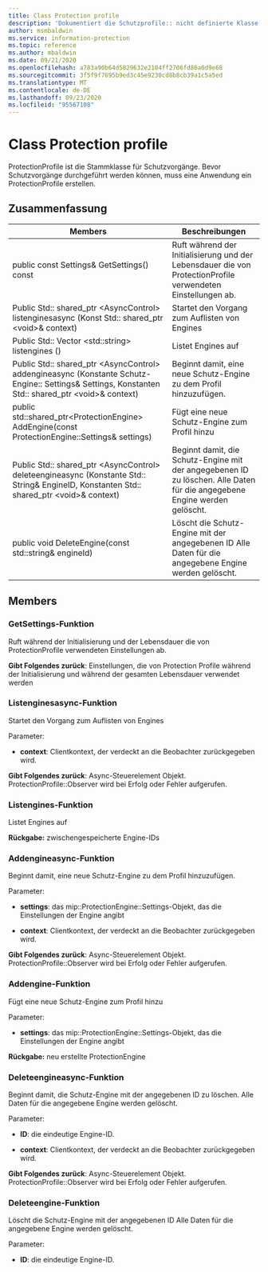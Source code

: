 ```yaml
---
title: Class Protection profile
description: 'Dokumentiert die Schutzprofile:: nicht definierte Klasse des Microsoft Information Protection (MIP) SDK.'
author: msmbaldwin
ms.service: information-protection
ms.topic: reference
ms.author: mbaldwin
ms.date: 09/21/2020
ms.openlocfilehash: a783a90b64d5829632e2104ff2706fd86a0d9e68
ms.sourcegitcommit: 3f5f9f7695b9ed3c45e9230cd8b8cb39a1c5a5ed
ms.translationtype: MT
ms.contentlocale: de-DE
ms.lasthandoff: 09/23/2020
ms.locfileid: "95567108"
---
```

# <a name="class-protectionprofile"></a>Class Protection profile 
ProtectionProfile ist die Stammklasse für Schutzvorgänge.
Bevor Schutzvorgänge durchgeführt werden können, muss eine Anwendung ein ProtectionProfile erstellen.
  
## <a name="summary"></a>Zusammenfassung
 Members                        | Beschreibungen                                
--------------------------------|---------------------------------------------
public const Settings& GetSettings() const  |  Ruft während der Initialisierung und der Lebensdauer die von ProtectionProfile verwendeten Einstellungen ab.
Public Std:: shared_ptr \<AsyncControl\> listenginesasync (Konst Std:: shared_ptr \<void\>& context)  |  Startet den Vorgang zum Auflisten von Engines
Public Std:: Vector \<std::string\> listengines ()  |  Listet Engines auf
Public Std:: shared_ptr \<AsyncControl\> addengineasync (Konstante Schutz-Engine:: Settings& Settings, Konstanten Std:: shared_ptr \<void\>& context)  |  Beginnt damit, eine neue Schutz-Engine zu dem Profil hinzuzufügen.
public std::shared_ptr\<ProtectionEngine\> AddEngine(const ProtectionEngine::Settings& settings)  |  Fügt eine neue Schutz-Engine zum Profil hinzu
Public Std:: shared_ptr \<AsyncControl\> deleteengineasync (Konstante Std:: String& EngineID, Konstanten Std:: shared_ptr \<void\>& context)  |  Beginnt damit, die Schutz-Engine mit der angegebenen ID zu löschen. Alle Daten für die angegebene Engine werden gelöscht.
public void DeleteEngine(const std::string& engineId)  |  Löscht die Schutz-Engine mit der angegebenen ID Alle Daten für die angegebene Engine werden gelöscht.
  
## <a name="members"></a>Members
  
### <a name="getsettings-function"></a>GetSettings-Funktion
Ruft während der Initialisierung und der Lebensdauer die von ProtectionProfile verwendeten Einstellungen ab.

  
**Gibt Folgendes zurück**: Einstellungen, die von Protection Profile während der Initialisierung und während der gesamten Lebensdauer verwendet werden
  
### <a name="listenginesasync-function"></a>Listenginesasync-Funktion
Startet den Vorgang zum Auflisten von Engines

Parameter:  
* **context**: Clientkontext, der verdeckt an die Beobachter zurückgegeben wird.



  
**Gibt Folgendes zurück**: Async-Steuerelement Objekt.
ProtectionProfile::Observer wird bei Erfolg oder Fehler aufgerufen.
  
### <a name="listengines-function"></a>Listengines-Funktion
Listet Engines auf

  
**Rückgabe:** zwischengespeicherte Engine-IDs
  
### <a name="addengineasync-function"></a>Addengineasync-Funktion
Beginnt damit, eine neue Schutz-Engine zu dem Profil hinzuzufügen.

Parameter:  
* **settings**: das mip::ProtectionEngine::Settings-Objekt, das die Einstellungen der Engine angibt 


* **context**: Clientkontext, der verdeckt an die Beobachter zurückgegeben wird.



  
**Gibt Folgendes zurück**: Async-Steuerelement Objekt.
ProtectionProfile::Observer wird bei Erfolg oder Fehler aufgerufen.
  
### <a name="addengine-function"></a>Addengine-Funktion
Fügt eine neue Schutz-Engine zum Profil hinzu

Parameter:  
* **settings**: das mip::ProtectionEngine::Settings-Objekt, das die Einstellungen der Engine angibt



  
**Rückgabe:** neu erstellte ProtectionEngine
  
### <a name="deleteengineasync-function"></a>Deleteengineasync-Funktion
Beginnt damit, die Schutz-Engine mit der angegebenen ID zu löschen. Alle Daten für die angegebene Engine werden gelöscht.

Parameter:  
* **ID**: die eindeutige Engine-ID. 


* **context**: Clientkontext, der verdeckt an die Beobachter zurückgegeben wird.



  
**Gibt Folgendes zurück**: Async-Steuerelement Objekt.
ProtectionProfile::Observer wird bei Erfolg oder Fehler aufgerufen.
  
### <a name="deleteengine-function"></a>Deleteengine-Funktion
Löscht die Schutz-Engine mit der angegebenen ID Alle Daten für die angegebene Engine werden gelöscht.

Parameter:  
* **ID**: die eindeutige Engine-ID.


